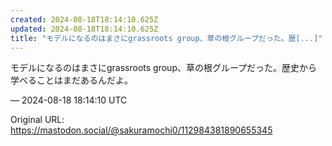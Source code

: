 ```yaml
---
created: 2024-08-18T18:14:10.625Z
updated: 2024-08-18T18:14:10.625Z
title: "モデルになるのはまさにgrassroots group、草の根グループだった。歴[...]"
---
```


<p>モデルになるのはまさにgrassroots group、草の根グループだった。歴史から学べることはまだあるんだよ。</p>

&mdash; 2024-08-18 18:14:10 UTC

Original URL: https://mastodon.social/@sakuramochi0/112984381890655345
